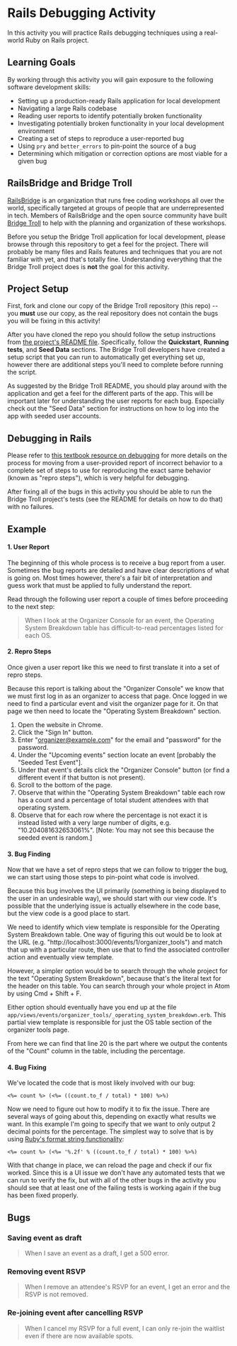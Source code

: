 # Rails Debugging Activity
In this activity you will practice Rails debugging techniques using a real-world Ruby on Rails project.

## Learning Goals
By working through this activity you will gain exposure to the following software development skills:
* Setting up a production-ready Rails application for local development
* Navigating a large Rails codebase
* Reading user reports to identify potentially broken functionality
* Investigating potentially broken functionality in your local development environment
* Creating a set of steps to reproduce a user-reported bug
* Using `pry` and `better_errors` to pin-point the source of a bug
* Determining which mitigation or correction options are most viable for a given bug

## RailsBridge and Bridge Troll
[RailsBridge](http://railsbridge.org/) is an organization that runs free coding workshops all over the world, specifically targeted at groups of people that are underrepresented in tech. Members of RailsBridge and the open source community have built [Bridge Troll](https://www.bridgetroll.org/) to help with the planning and organization of these workshops.

Before you setup the Bridge Troll application for local development, please browse through this repository to get a feel for the project. There will probably be many files and Rails features and techniques that you are not familiar with yet, and that's totally fine. Understanding everything that the Bridge Troll project does is **not** the goal for this activity.

## Project Setup
First, fork and clone our copy of the Bridge Troll repository (this repo) -- you **must** use our copy, as the real repository does not contain the bugs you will be fixing in this activity!

After you have cloned the repo you should follow the setup instructions from [the project's README file](./README-bridge_troll.md). Specifically, follow the **Quickstart**, **Running tests**, and **Seed Data** sections. The Bridge Troll developers have created a setup script that you can run to automatically get everything set up, however there are additional steps you'll need to complete before running the script.

As suggested by the Bridge Troll README, you should play around with the application and get a feel for the different parts of the app. This will be important later for understanding the user reports for each bug. Especially check out the "Seed Data" section for instructions on how to log into the app with seeded user accounts.

## Debugging in Rails
Please refer to [this textbook resource on debugging](https://github.com/Ada-Developers-Academy/textbook-curriculum/blob/master/00-programming-fundamentals/debugging-user-reports.md) for more details on the process for moving from a user-provided report of incorrect behavior to a complete set of steps to use for reproducing the exact same behavior (known as "repro steps"), which is very helpful for debugging.

After fixing all of the bugs in this activity you should be able to run the Bridge Troll project's tests (see the README for details on how to do that) with no failures.

## Example
#### 1. User Report
The beginning of this whole process is to receive a bug report from a user. Sometimes the bug reports are detailed and have clear descriptions of what is going on. Most times however, there's a fair bit of interpretation and guess work that must be applied to fully understand the report.

Read through the following user report a couple of times before proceeding to the next step:
> When I look at the Organizer Console for an event, the Operating System Breakdown table has difficult-to-read percentages listed for each OS.

#### 2. Repro Steps
Once given a user report like this we need to first translate it into a set of repro steps.

Because this report is talking about the "Organizer Console" we know that we must first log in as an organizer to access that page. Once logged in we need to find a particular event and visit the organizer page for it. On that page we then need to locate the "Operating System Breakdown" section.

1. Open the website in Chrome.
1. Click the "Sign In" button.
1. Enter "organizer@example.com" for the email and "password" for the password.
1. Under the "Upcoming events" section locate an event [probably the "Seeded Test Event"].
1. Under that event's details click the "Organizer Console" button (or find a different event if that button is not present).
1. Scroll to the bottom of the page.
1. Observe that within the "Operating System Breakdown" table each row has a count and a percentage of total student attendees with that operating system.
1. Observe that for each row where the percentage is not exact it is instead listed with a very large number of digits, e.g. "10.204081632653061%". [Note: You may not see this because the seeded event is random.]

#### 3. Bug Finding
Now that we have a set of repro steps that we can follow to trigger the bug, we can start using those steps to pin-point what code is involved.

Because this bug involves the UI primarily (something is being displayed to the user in an undesirable way), we should start with our view code. It's possible that the underlying issue is actually elsewhere in the code base, but the view code is a good place to start.

We need to identify which view template is responsible for the Operating System Breakdown table. One way of figuring this out would be to look at the URL (e.g. "http://localhost:3000/events/1/organizer_tools") and match that up with a particular route, then use that to find the associated controller action and eventually view template.

However, a simpler option would be to search through the whole project for the text "Operating System Breakdown", because that's the literal text for the header on this table. You can search through your whole project in Atom by using Cmd + Shift + F.

Either option should eventually have you end up at the file `app/views/events/organizer_tools/_operating_system_breakdown.erb`. This partial view template is responsible for just the OS table section of the organizer tools page.

From here we can find that line 20 is the part where we output the contents of the "Count" column in the table, including the percentage.

#### 4. Bug Fixing
We've located the code that is most likely involved with our bug:
```erb
<%= count %> (<%= ((count.to_f / total) * 100) %>%)
```

Now we need to figure out how to modify it to fix the issue. There are several ways of going about this, depending on exactly what results we want. In this example I'm going to specify that we want to only output 2 decimal points for the percentage. The simplest way to solve that is by using [Ruby's format string functionality](https://ruby-doc.org/core-2.2.0/String.html#25-method):
```erb
<%= count %> (<%= '%.2f' % ((count.to_f / total) * 100) %>%)
```

With that change in place, we can reload the page and check if our fix worked. Since this is a UI issue we don't have any automated tests that we can run to verify the fix, but with all of the other bugs in the activity you should see that at least one of the failing tests is working again if the bug has been fixed properly.

## Bugs
### Saving event as draft
> When I save an event as a draft, I get a 500 error.

### Removing event RSVP
> When I remove an attendee's RSVP for an event, I get an error and the RSVP is not removed.

### Re-joining event after cancelling RSVP
> When I cancel my RSVP for a full event, I can only re-join the waitlist even if there are now available spots.
